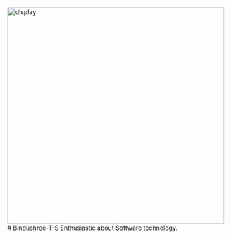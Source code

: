 <img width="492" alt="display" src="https://github.com/bindasuni/Bindu-Restaurant/assets/154852505/19537241-994f-4724-a4ca-90de6b1cf5ce">
# Bindushree-T-S
Enthusiastic about Software technology.
